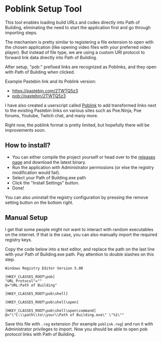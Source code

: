 # Poblink Setup Tool
This tool enables loading build URLs and codes directly into Path of Building, eliminating the need to start the application first and go through importing steps.

The mechanism is pretty similar to registering a file extension to open with the chosen application (like opening video files with your preferred video player). But instead of file type, we are using a custom URI protocol to forward link data directly into Path of Building.

After setup, "pob:" prefixed links are recognized as Poblinks, and they open with Path of Building when clicked.

Example Pastebin link and its Poblink version:
- https://pastebin.com/2TWTQ5z3
- [pob://pastebin/2TWTQ5z3](pob:pastebin/2TWTQ5z3)

I have also created a userscript called [Poblink](https://www.github.com/dullson/poblink) to add transformed links next to the existing Pastebin links on various sites such as Poe.Ninja, Poe forums, Youtube, Twitch chat, and many more.

Right now, the poblink format is pretty limited, but hopefully there will be improvements soon.

## How to install?
- You can either compile the project yourself or head over to the [releases page](https://github.com/Dullson/PoblinkSetup/releases/latest) and download the latest binary.
 - Run the application with Administrator permissions (or else the registry modification would fail).
 - Select your Path of Building.exe path
 - Click the "Install Settings" button.
- Done!

You can also uninstall the registry configuration by pressing the remove setting button on the bottom right.

## Manual Setup
I get that some people might not want to interact with random executables on the internet.
If that is the case, you can also manually import the required registry keys.

Copy the code below into a text editor, and replace the path on the last line with your Path of Building.exe path.
Pay attention to double slashes on this step.

```
Windows Registry Editor Version 5.00

[HKEY_CLASSES_ROOT\pob]
"URL Protocol"=""
@="URL:Path of Building"

[HKEY_CLASSES_ROOT\pob\shell]

[HKEY_CLASSES_ROOT\pob\shell\open]

[HKEY_CLASSES_ROOT\pob\shell\open\command]
@="\"C:\\path\\to\\your\\Path of Building.exe\" \"%1\""
```
Save this file with `.reg` extension (for example `poblink.reg`) and run it with Administrator privileges to import.
Now you should be able to open pob protocol links with Path of Building.



